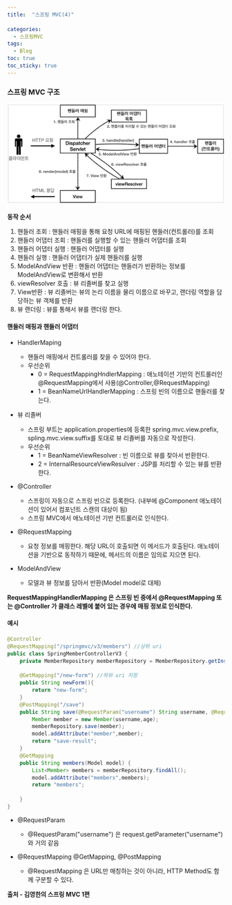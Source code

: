 ```yaml
---
title:  "스프링 MVC(4)"

categories:
  - 스프링MVC
tags:
  - Blog
toc: true
toc_sticky: true
---
```


### 스프링 MVC 구조

![GitHub Logo](/image/스프링MVC/스프링MVC구조.png)

**동작 순서**

1. 핸들러 조회 : 핸들러 매핑을 통해 요청 URL에 매핑된 핸들러(컨트롤러)를 조회
2. 핸들러 어댑터 조회 : 핸들러를 실행할 수 있는 핸들러 어댑터를 조회
3. 핸들러 어댑터 실행 : 핸들러 어댑터를 실행
4. 핸들러 실행 : 핸들러 어댑터가 실제 핸들러를 실행
5. ModelAndView 반환 : 핸들러 어댑터는 핸들러가 반환하는 정보를 ModelAndView로 변환해서 반환
6. viewResolver 호출 : 뷰 리졸버를 찾고 실행
7. View반환 : 뷰 리졸버는 뷰의 논리 이름을 물리 이름으로 바꾸고, 랜더링 역할을 담당하는 뷰 객체를 반환
8. 뷰 랜더링 : 뷰를 통해서 뷰를 랜더링 한다.

#### 핸들러 매핑과 핸들러 어댑터

- HandlerMaping
    * 핸들러 매핑에서 컨트롤러를 찾을 수 있어야 한다.
    * 우선순위
        + 0 = RequestMappingHndlerMapping : 애노테이션 기반의 컨트롤러인 @RequestMapping에서 사용(@Controller,@RequestMapping)
        + 1 = BeanNameUrlHandlerMapping : 스프링 빈의 이름으로 핸들러를 찾는다.
    
- 뷰 리졸버
    * 스프링 부트는 application.properties에 등록한 spring.mvc.view.prefix, spling.mvc.view.suffix를 토대로 뷰 리졸버를 자동으로 작성한다.
    * 우선순위
        + 1 = BeanNameViewResolver : 빈 이름으로 뷰를 찾아서 반환한다.
        + 2 = InternalResourceViewResulver : JSP를 처리할 수 있는 뷰를 반환한다.

- @Controller
    * 스프링이 자동으로 스프링 빈으로 등록한다. (내부에 @Component 애노테이션이 있어서 컴포넌트 스캔의 대상이 됨)
    * 스프링 MVC에서 애노테이션 기반 컨트롤러로 인식한다.

- @RequestMapping
    * 요청 정보를 매핑한다. 해당 URL이 호출되면 이 메서드가 호출된다. 애노테이션을 기반으로 동작하기 때문에, 메서드의 이름은 임의로 지으면 된다.

- ModelAndView 
    * 모델과 뷰 정보를 담아서 반환(Model model로 대체)

**RequestMappingHandlerMapping 은 스프링 빈 중에서 @RequestMapping 또는 @Controller 가 클래스 레벨에 붙어 있는 경우에 매핑 정보로 인식한다.**

#### 예시

```java
@Controller
@RequestMapping("/springmvc/v3/members") //상위 uri
public class SpringMemberControllerV3 {
    private MemberRepository memberRepository = MemberRepository.getInstance();

    @GetMapping("/new-form") //하위 uri 지정
    public String newForm(){
        return "new-form";
    }
    @PostMapping("/save")
    public String save(@RequestParam("username") String username, @RequestParam("age") int age, Model model) {
        Member member = new Member(username,age);
        memberRepository.save(member);
        model.addAttribute("member",member);
        return "save-result";
    }
    @GetMapping
    public String members(Model model) {
        List<Member> members = memberRepository.findAll();
        model.addAttribute("members",members);
        return "members";

    }
}
```

- @RequestParam
    * @RequestParam("username") 은 request.getParameter("username") 와 거의 같음

- @RequestMapping @GetMapping, @PostMapping
    * @RequestMapping 은 URL만 매칭하는 것이 아니라, HTTP Method도 함께 구분할 수 있다.



**출처 - 김영한의 스프링 MVC 1편**